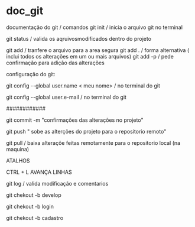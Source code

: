 # doc_git
documentação do git / comandos 
git init / inicia o arquivo git no terminal  

git status / valida os aqruivosmodificados dentro do projeto

git add / tranfere o arquivo para a area segura 
git add . / forma alternativa ( inclui todos os alterações  em um ou mais arquivos) 
git add -p / pede confirmação para adição das alterações





configuração do git:

git config --global user.name < meu nome> / no terminal do git



git config --global user.e-mail  <meu e-mail> / no terminal do git 

############

git commit -m "confirmações das alterações no projeto"


git push " sobe as alterções do projeto para o repositorio remoto"

git pull / baixa alteraçõe feitas remotamente para o repositorio local (na maquina)






ATALHOS

CTRL + L AVANÇA LINHAS 



git log /  valida modificação e comentarios 


git chekout -b develop 

git chekout -b login 

git chekout -b cadastro



